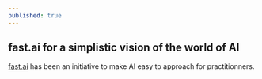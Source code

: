 ```yaml
---
published: true
---
```

## fast.ai for a simplistic vision of the world of AI ##

[fast.ai](http://docs.fast.ai) has been an initiative to make AI easy to approach for practitionners.
